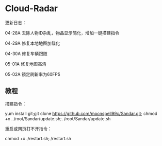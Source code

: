 # Cloud-Radar

 

更新日志：

04-28A 去除人物ID杂乱，物品显示简化，增加一键搭建指令

04-29A 修复本地地图加载化

04-30A 修复车辆跟随

05-01A 修复地图高清

05-02A 锁定刷新率为60FPS


## 教程

搭建指令：

yum install git;git clone https://github.com/moonspell99c/Sandar.git; chmod +x . /root/Sandar/update.sh;. /root/Sandar/update.sh

重启或网页打不开指令：

chmod +x ./restart.sh;./restart.sh
